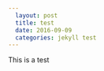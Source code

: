 ```yaml
---
  layout: post
  title: test
  date: 2016-09-09
  categories: jekyll test
---
```


  This is a test
